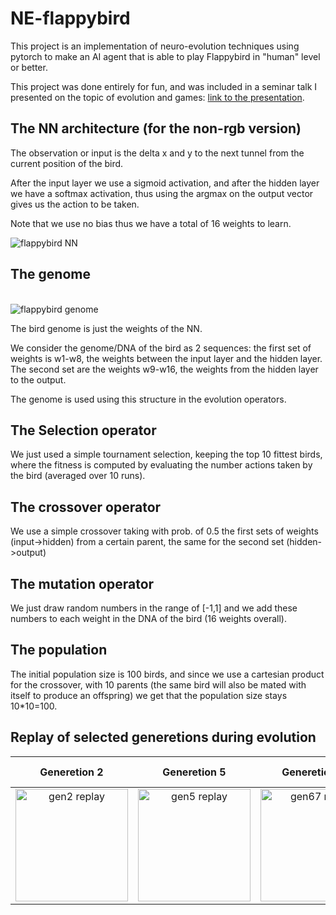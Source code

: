 # NE-flappybird

This project is an implementation of neuro-evolution techniques using pytorch to make an AI agent that is able to play Flappybird in "human" level or better.

This project was done entirely for fun, and was included in a seminar talk I presented on the topic of evolution and games: [link to the presentation](https://drive.google.com/file/d/1d-3R-Rxr_p3sAPNx1vfStFdQUYGagXds/view?usp=sharing).


## The NN architecture (for the non-rgb version)

The observation or input is the delta x and y to the next tunnel from the current position of the bird.

After the input layer we use a sigmoid activation, and after the hidden layer we have a softmax activation, thus using the argmax on the output vector gives us the action to be taken.

Note that we use no bias thus we have a total of 16 weights to learn.

<img src="https://drive.google.com/uc?export=view&id=1G9neJrzQ8sGTeUPnPvnJlmH_AnA6VHNQ" alt="flappybird NN"/>

## The genome
<br>
<img src="https://drive.google.com/uc?export=view&id=1ilIIhYEFnwmRDn-6aDE-7usQKE5pNdZw" alt="flappybird genome"/>
<br>

The bird genome is just the weights of the NN.

We consider the genome/DNA of the bird as 2 sequences: the first set of weights is w1-w8, the weights between the input layer and the hidden layer.
The  second set are the weights w9-w16, the weights from the hidden layer to the output.

The genome is used using this structure in the evolution operators.


## The Selection operator

We just used a simple tournament selection, keeping the top 10 fittest birds, where the fitness is computed by evaluating the number actions taken by the bird (averaged over 10 runs).

## The crossover operator

We use a simple crossover taking with prob. of 0.5 the first sets of weights (input->hidden) from a certain parent, the same for the second set (hidden->output)

## The mutation operator

We just draw random numbers in the range of [-1,1] and we add these numbers to each weight in the DNA of the bird (16 weights overall).

## The population

The initial population size is 100 birds, and since we use a cartesian product for the crossover, with 10 parents (the same bird will also be mated with itself to produce an offspring) we get that the population size stays 10*10=100.


## Replay of selected generetions during evolution
  Generetion 2 |  Generetion 5 | Generetion 67  |  Generetion 88 - replay speed x2|
|:---:|:---:|:---:|:---:|
|  <img src="https://drive.google.com/uc?export=view&id=1tN4Sui_eyJXjYRQpQPdcQxov7xLsqCoI" alt="gen2 replay" width="180"/> |  <img src="https://drive.google.com/uc?export=view&id=1T7s2lmJZ08FZbAKPBva7ys7wD0Z4hlBT" alt="gen5 replay" width="180"/> |  <img src="https://drive.google.com/uc?export=view&id=1Uv2B7WL14p15VT1A4yegzfhJJdDeV3Mg" alt="gen67 replay" width="180"/> |  <img src="https://drive.google.com/uc?export=view&id=1xU4amVtbHnCuQxppxnjqzDGwMnqAulYk" alt="gen88 replay double speed" width="180"/> |